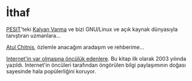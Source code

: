 # İthaf

[PESIT](http://www.pes.edu/)'teki [Kalyan Varma](http://www.kalyanvarma.net/) ve bizi GNU/Linux ve açık kaynak dünyasıyla tanıştıran uzmanlara...

[Atul Chitnis](http://www.nextbigwhat.com/atul-chitnis-obituary-297/), özlemle anacağım aradaşım ve rehberime...

[Internet'in var olmasına öncülük edenlere](http://www.ibiblio.org/pioneers/index.html). Bu kitap ilk olarak 2003 yılında yazıldı. Internet'in öncüleri tarafından öngörülen bilgi paylaşımının doğası sayesinde hala popülerliğini koruyor.

